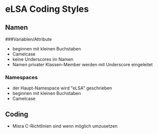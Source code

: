 # eLSA Coding Styles

## Namen

###Variablen/Attribute

* beginnen mit kleinen Buchstaben
* Camelcase
* keine Underscores im Namen
* Namen privater Klassen-Member werden mit Underscore eingeleitet

### Namespaces

* der Haupt-Namespace wird "eLSA" geschrieben
* beginnen mit kleinen Buchstaben
* Camelcase



## Coding

* Misra C-Richtlinien sind wenn möglich umzusetzen